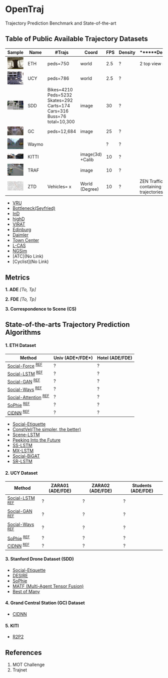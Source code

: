 # OpenTraj
Trajectory Prediction Benchmark and State-of-the-art


## Table of Public Available Trajectory Datasets

| Sample	                           | Name |	\#Trajs | Coord | FPS |	Density |	\*\*\*\*\*\*Description\*\*\*\*\*\* |	REF |
| ---------------------------------- | ---- | -------- | ----- | --- | -------- | ----- | ---- |
| ![](ETH/seq_eth/reference.png)     | ETH  | peds=750      | world | 2.5 | ?        | 2 top view scenes      | [website](http://www.vision.ee.ethz.ch/~stefpell/lta/index.html) [paper](https://ethz.ch/content/dam/ethz/special-interest/baug/igp/photogrammetry-remote-sensing-dam/documents/pdf/pellegrini09iccv.pdf)| 
| ![](UCY/data_zara01/reference.png) | UCY  | peds=786      | world | 2.5 | ?        |       | [website](https://graphics.cs.ucy.ac.cy/research/downloads/crowd-data) [paper](https://onlinelibrary.wiley.com/doi/full/10.1111/j.1467-8659.2007.01089.x)| 
| ![](SDD/coupa/video3/reference.jpg)| SDD  | Bikes=4210 Peds=5232 Skates=292 Carts=174 Cars=316 Buss=76 total=10,300 | image | 30 | ?        |       | [website](http://cvgl.stanford.edu/projects/uav_data) [paper](http://svl.stanford.edu/assets/papers/ECCV16social.pdf)|
| ![](GC/reference.png)              | GC   | peds=12,684   | image | 25   | ?        |       | [dropbox](https://www.dropbox.com/s/7y90xsxq0l0yv8d/cvpr2015_pedestrianWalkingPathDataset.rar) [paper](http://openaccess.thecvf.com/content_cvpr_2015/html/Yi_Understanding_Pedestrian_Behaviors_2015_CVPR_paper.html)|
| ![](Waymo/reference.jpg)          | Waymo |         |  | ? | ? |  | [website](https://waymo.com/open/) [github](https://github.com/waymo-research/waymo-open-dataset)|
| ![](KITTI/reference.jpg)          | KITTI |         | image(3d) +Calib | 10 | ? |  | [website](http://www.cvlibs.net/datasets/kitti/)|
| ![](TRAF/reference.png)          | TRAF |         | image | 10 | ? |  | [website](https://gamma.umd.edu/researchdirections/autonomousdriving/trafdataset/) [gDrive](https://drive.google.com/drive/folders/1zKaeboslkqoLdTJbRMyQ0Y9JL3007LRr)|
| ![](ZTD/reference.png)          | ZTD | Vehicles= x   | World (Degree) | 10 | ? | ZEN Traffic Dataset: containing vehicle trajectories | [website](https://zen-traffic-data.net/english/outline/dataset.html)|


<!-- - [Waymo](https://waymo.com/open/)  -->
<!-- - [KITTI](http://www.cvlibs.net/datasets/kitti/) -->
<!-- - [TRAF](https://gamma.umd.edu/researchdirections/autonomousdriving/trafdataset/) -->
<!-- - [ZTD](https://zen-traffic-data.net/english/outline/dataset.html) -->
- [VRU](https://www.th-ab.de/ueber-uns/organisation/labor/kooperative-automatisierte-verkehrssysteme/trajectory-dataset)
- [Bottleneck(Seyfried)](https://zenodo.org/record/1054017#.XdZ-d3FKi90)
- [InD](https://www.highd-dataset.com/)
- [highD](https://www.highd-dataset.com/)
- [VIRAT](http://viratdata.org/)
- [Edinburg](http://homepages.inf.ed.ac.uk/rbf/FORUMTRACKING/)
- [Daimler](http://www.gavrila.net/Datasets/Daimler_Pedestrian_Benchmark_D/daimler_pedestrian_benchmark_d.html)
- [Town Center](https://megapixels.cc/datasets/oxford_town_centre/)
- [L-CAS](https://lcas.lincoln.ac.uk/wp/research/data-sets-software/l-cas-3d-point-cloud-people-dataset/)
- [NGSim](https://catalog.data.gov/dataset/next-generation-simulation-ngsim-vehicle-trajectories)
- [ATC](No Link)
- [Cyclist](No Link)


## Metrics
**1. ADE** _[To, Tp]_

**2. FDE** _[To, Tp]_

**3. Correspondence to Scene (CS)**

## State-of-the-arts Trajectory Prediction Algorithms
#### 1. ETH Dataset
| Method	                                                    | Univ (ADE*/FDE*) |	Hotel (ADE/FDE) |
| ------------------------------------------------------------------------ | -- | -- |
| [Social-Force]() <sup>[REF]()</sup>                                      | ?  | ?  |
| [Social-LSTM]() <sup>[REF]()</sup>                                       | ?  | ?  |
| [Social-GAN](https://github.com/agrimgupta92/sgan) <sup>[REF]()</sup>    | ?  | ?  |
| [Social-Ways](https://github.com/amiryanj/socialways) <sup>[REF]()</sup> | ?  | ?  |
| [Social-Attention]() <sup>[REF]()</sup>                                  | ?  | ?  |
| [SoPhie]() <sup>[REF]()</sup>                                            | ?  | ?  |
| [CIDNN](https://github.com/svip-lab/CIDNN) <sup>[REF]()</sup>            | ?  | ?  |

<!--% Social Force => (https://ieeexplore.ieee.org/stamp/stamp.jsp?arnumber=5995468) -->
<!--% Social Attention => (https://www.ri.cmu.edu/wp-content/uploads/2018/08/main.pdf) -->

- [Social-Etiquette](https://infoscience.epfl.ch/record/230262/files/ECCV16social.pdf)
- [ConstVel(The simpler, the better)](https://arxiv.org/pdf/1903.07933)
- [Scene-LSTM](https://arxiv.org/pdf/1808.04018)
- [Peeking Into the Future](http://openaccess.thecvf.com/content_CVPR_2019/papers/Liang_Peeking_Into_the_Future_Predicting_Future_Person_Activities_and_Locations_CVPR_2019_paper.pdf)
- [SS-LSTM](https://ieeexplore.ieee.org/iel7/8345804/8354104/08354239.pdf)
- [MX-LSTM](http://openaccess.thecvf.com/content_cvpr_2018/papers/Hasan_MX-LSTM_Mixing_Tracklets_CVPR_2018_paper.pdf)
- [Social-BiGAT](http://papers.nips.cc/paper/8308-social-bigat-multimodal-trajectory-forecasting-using-bicycle-gan-and-graph-attention-networks.pdf)
- [SR-LSTM](http://openaccess.thecvf.com/content_CVPR_2019/papers/Zhang_SR-LSTM_State_Refinement_for_LSTM_Towards_Pedestrian_Trajectory_Prediction_CVPR_2019_paper.pdf)

#### 2. UCY Dataset
| Method                                              | ZARA01 (ADE/FDE) | ZARA02 (ADE/FDE) | Students (ADE/FDE) |
| ------------------------------------------------------------------------ | -- | -- | -- |
| [Social-LSTM]() <sup>[REF]()</sup>                                       | ?  | ?  | ?  |
| [Social-GAN](https://github.com/agrimgupta92/sgan) <sup>[REF]()</sup>    | ?  | ?  | ?  |
| [Social-Ways](https://github.com/amiryanj/socialways) <sup>[REF]()</sup> | ?  | ?  | ?  |
| [SoPhie]() <sup>[REF]()</sup>                                            | ?  | ?  | ?  |
| [CIDNN](https://github.com/svip-lab/CIDNN) <sup>[REF]()</sup>            | ?  | ?  | ?  |


#### 3. Stanford Drone Dataset (SDD)
- [Social-Etiquette](https://infoscience.epfl.ch/record/230262/files/ECCV16social.pdf)
- [DESIRE](http://openaccess.thecvf.com/content_cvpr_2017/papers/Lee_DESIRE_Distant_Future_CVPR_2017_paper.pdf)
- [SoPhie](http://openaccess.thecvf.com/content_CVPR_2019/papers/Sadeghian_SoPhie_An_Attentive_GAN_for_Predicting_Paths_Compliant_to_Social_CVPR_2019_paper.pdf)
- [MATF (Multi-Agent Tensor Fusion)](http://openaccess.thecvf.com/content_CVPR_2019/papers/Zhao_Multi-Agent_Tensor_Fusion_for_Contextual_Trajectory_Prediction_CVPR_2019_paper.pdf)
- [Best of Many](http://openaccess.thecvf.com/content_cvpr_2018/papers/Bhattacharyya_Accurate_and_Diverse_CVPR_2018_paper.pdf)

#### 4. Grand Central Station (GC) Dataset
- [CIDNN](http://openaccess.thecvf.com/content_cvpr_2018/papers/Xu_Encoding_Crowd_Interaction_CVPR_2018_paper.pdf)

#### 5. KITI
- [R2P2](http://openaccess.thecvf.com/content_ECCV_2018/papers/Nicholas_Rhinehart_R2P2_A_ReparameteRized_ECCV_2018_paper.pdf)

## References
1. MOT Challenge
2. Trajnet


